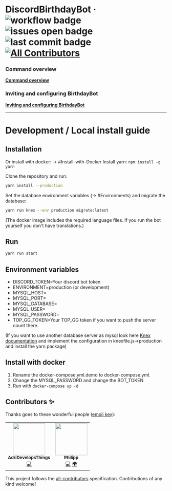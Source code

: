 # DiscordBirthdayBot &middot; ![workflow badge](https://shields.io/github/workflow/status/AdriDevelopsThings/DiscordBirthdayBot/Docker) ![issues open badge](https://shields.io/github/issues-raw/AdriDevelopsThings/DiscordBirthdayBot) ![last commit badge](https://shields.io/github/last-commit/AdriDevelopsThings/DiscordBirthdayBot) <!-- ALL-CONTRIBUTORS-BADGE:START - Do not remove or modify this section --> [![All Contributors](https://img.shields.io/badge/all_contributors-2-orange.svg)](#contributors-) <!-- ALL-CONTRIBUTORS-BADGE:END -->

### Command overview
[**Command overview**](https://github.com/AdriDevelopsThings/DiscordBirthdayBot/wiki/Command-overview)
### Inviting and configuring BirthdayBot
[**Inviting and configuring BirthdayBot**](https://github.com/AdriDevelopsThings/DiscordBirthdayBot/wiki/Inviting-and-configuring-BirthdayBot)


---

# Development / Local install guide
## Installation
Or install with docker: -> #Install-with-Docker
Install yarn: ``npm install -g yarn``

Clone the repository and run:
```sh
yarn install --production
```

Set the database environment variables (-> #Environments) and migrate the database:
```sh
yarn run knex --env production migrate:latest
```

(The docker image includes the required language files. If you run the bot yourself you don't have translations.)

## Run

```sh
yarn run start
```

## Environment variables

* DISCORD_TOKEN=Your discord bot token
* ENVIRONMENT=production (or development)
* MYSQL_HOST=
* MYSQL_PORT=
* MYSQL_DATABASE=
* MYSQL_USER=
* MYSQL_PASSWORD=
* TOP_GG_TOKEN=Your TOP_GG token if you want to push the server count there.

(If you want to use another database server as mysql look here [Knex documentation](https://knexjs.org/#Installation-client) and implement the configuration in knexfile.js->production and install the yarn package)

## Install with docker

1. Rename the docker-compose.yml.demo to docker-compose.yml.
2. Change the MYSQL_PASSWORD and change the BOT_TOKEN
3. Run with ``docker-compose up -d``
## Contributors ✨

Thanks goes to these wonderful people ([emoji key](https://allcontributors.org/docs/en/emoji-key)):

<!-- ALL-CONTRIBUTORS-LIST:START - Do not remove or modify this section -->
<!-- prettier-ignore-start -->
<!-- markdownlint-disable -->
<table>
  <tr>
    <td align="center"><a href="https://adridoesthings.com"><img src="https://avatars.githubusercontent.com/u/45321107?v=4?s=100" width="100px;" alt=""/><br /><sub><b>AdriDevelopsThings</b></sub></a><br /><a href="https://github.com/AdriDevelopsThings/DiscordBirthdayBot/commits?author=AdriDevelopsThings" title="Code">💻</a></td>
    <td align="center"><a href="https://gitlab.com/PhilippIRL"><img src="https://avatars.githubusercontent.com/u/18361153?v=4?s=100" width="100px;" alt=""/><br /><sub><b>Philipp</b></sub></a><br /><a href="https://github.com/AdriDevelopsThings/DiscordBirthdayBot/commits?author=PhilippIRL" title="Code">💻</a> <a href="#translation-PhilippIRL" title="Translation">🌍</a></td>
  </tr>
</table>

<!-- markdownlint-restore -->
<!-- prettier-ignore-end -->

<!-- ALL-CONTRIBUTORS-LIST:END -->

This project follows the [all-contributors](https://github.com/all-contributors/all-contributors) specification. Contributions of any kind welcome!